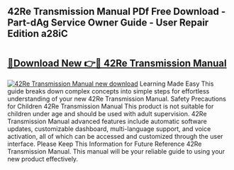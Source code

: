 ## 42Re Transmission Manual PDf Free Download - Part-dAg Service Owner Guide - User Repair Edition a28iC

# <h2><a href="http://bc14330.oget.top/?id=42Re+Transmission+Manual">🔗Download New 👉🔴 42Re Transmission Manual</a></h2>

[![42Re Transmission Manual new download](https://i.imgur.com/5g1atiW.png)](http://bc14330.oget.top/?id=42Re+Transmission+Manual)
Learning Made Easy This guide breaks down complex concepts into simple steps for effortless understanding of your new 42Re Transmission Manual. Safety Precautions for Children 42Re Transmission Manual This product is not suitable for children under age and should be used with adult supervision. 42Re Transmission Manual advanced features include automatic software updates, customizable dashboard, multi-language support, and voice activation, all of which can be accessed and customized through the user interface. Please Keep This Information for Future Reference 42Re Transmission Manual. This manual will be your reliable guide to using your new product effectively.
